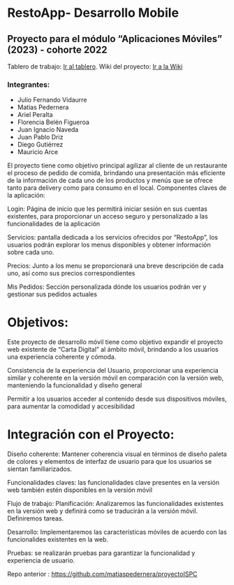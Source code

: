 # RestoApp- Desarrollo Mobile
## Proyecto para el módulo “Aplicaciones Móviles” (2023) - cohorte 2022

Tablero de trabajo: [Ir al tablero](https://github.com/).
Wiki del proyecto: [Ir a la Wiki](hhttps://github.com/matiaspedernera/RestoApp/Wiki)

### Integrantes:

- Julio Fernando Vidaurre
- Matias Pedernera
- Ariel Peralta
- Florencia Belén Figueroa
- Juan Ignacio Naveda
- Juan Pablo Driz
- Diego Gutiérrez
- Mauricio Arce

El proyecto tiene como objetivo principal agilizar al cliente de un restaurante el proceso de pedido de comida, brindando una presentación más eficiente de la información de cada uno de los productos y menús que se ofrece tanto para delivery como para consumo en el local. Componentes claves de la aplicación:

Login: Página de inicio que les permitirá iniciar sesión en sus cuentas existentes, para proporcionar un acceso seguro y personalizado a las funcionalidades de la aplicación

Servicios: pantalla dedicada a los servicios ofrecidos por “RestoApp”, los usuarios podrán explorar los menus disponibles y obtener información sobre cada uno.

Precios: Junto a los menu se proporcionará una breve descripción de cada uno, así como sus precios correspondientes

Mis Pedidos: Sección personalizada dónde los usuarios podrán ver y gestionar sus pedidos actuales

# Objetivos:
Este proyecto de desarrollo móvil tiene como objetivo expandir el proyecto web existente de “Carta Digital” al ámbito móvil, brindando a los usuarios una experiencia coherente y cómoda.

Consistencia de la experiencia del Usuario, proporcionar una experiencia similar y coherente en la versión móvil en comparación con la versión web, manteniendo la funcionalidad y diseño general

Permitir a los usuarios acceder al contenido desde sus dispositivos móviles, para aumentar la comodidad y accesibilidad

# Integración con el Proyecto:
Diseño coherente: Mantener coherencia visual en términos de diseño paleta de colores y elementos de interfaz de usuario para que los usuarios se sientan familiarizados.

Funcionalidades claves: las funcionalidades clave presentes en la versión web también estén disponibles en la versión móvil

Flujo de trabajo:
Planificación: Analizaremos las funcionalidades existentes en la versión web y definirá como se traducirán a la versión móvil. Definiremos tareas.

Desarrollo: Implementaremos las características móviles de acuerdo con las funcionalides existentes en la web.

Pruebas: se realizarán pruebas para garantizar la funcionalidad y experiencia de usuario.

Repo anterior : https://github.com/matiaspedernera/proyectoISPC

